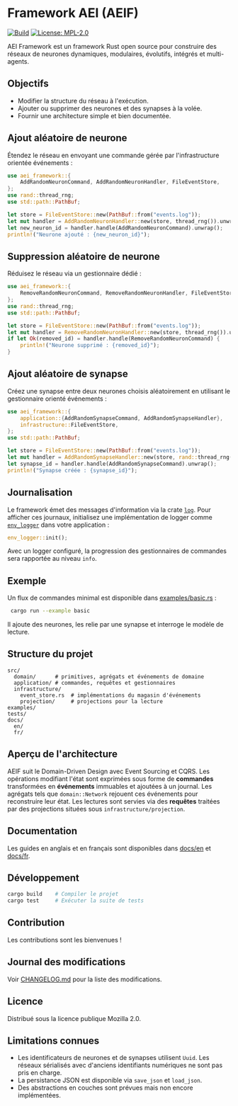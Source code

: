 # Framework AEI (AEIF)

[![Build](https://img.shields.io/badge/build-passing-brightgreen)](https://github.com/owner/aei-framework/actions)
[![License: MPL-2.0](https://img.shields.io/badge/license-MPL%202.0-blue)](LICENSE)

AEI Framework est un framework Rust open source pour construire des réseaux de neurones dynamiques, modulaires, évolutifs, intégrés et multi-agents.

## Objectifs

- Modifier la structure du réseau à l'exécution.
- Ajouter ou supprimer des neurones et des synapses à la volée.
- Fournir une architecture simple et bien documentée.

## Ajout aléatoire de neurone

Étendez le réseau en envoyant une commande gérée par l'infrastructure orientée événements :

```rust
use aei_framework::{
    AddRandomNeuronCommand, AddRandomNeuronHandler, FileEventStore,
};
use rand::thread_rng;
use std::path::PathBuf;

let store = FileEventStore::new(PathBuf::from("events.log"));
let mut handler = AddRandomNeuronHandler::new(store, thread_rng()).unwrap();
let new_neuron_id = handler.handle(AddRandomNeuronCommand).unwrap();
println!("Neurone ajouté : {new_neuron_id}");
```

## Suppression aléatoire de neurone

Réduisez le réseau via un gestionnaire dédié :

```rust
use aei_framework::{
    RemoveRandomNeuronCommand, RemoveRandomNeuronHandler, FileEventStore,
};
use rand::thread_rng;
use std::path::PathBuf;

let store = FileEventStore::new(PathBuf::from("events.log"));
let mut handler = RemoveRandomNeuronHandler::new(store, thread_rng()).unwrap();
if let Ok(removed_id) = handler.handle(RemoveRandomNeuronCommand) {
    println!("Neurone supprimé : {removed_id}");
}
```

## Ajout aléatoire de synapse

Créez une synapse entre deux neurones choisis aléatoirement en utilisant le gestionnaire orienté événements :

```rust
use aei_framework::{
    application::{AddRandomSynapseCommand, AddRandomSynapseHandler},
    infrastructure::FileEventStore,
};
use std::path::PathBuf;

let store = FileEventStore::new(PathBuf::from("events.log"));
let mut handler = AddRandomSynapseHandler::new(store, rand::thread_rng()).unwrap();
let synapse_id = handler.handle(AddRandomSynapseCommand).unwrap();
println!("Synapse créée : {synapse_id}");
```

## Journalisation

Le framework émet des messages d'information via la crate [`log`](https://docs.rs/log). Pour afficher ces journaux, initialisez une implémentation de logger comme [`env_logger`](https://docs.rs/env_logger) dans votre application :

```rust
env_logger::init();
```

Avec un logger configuré, la progression des gestionnaires de commandes sera rapportée au niveau `info`.

## Exemple

Un flux de commandes minimal est disponible dans [examples/basic.rs](../../examples/basic.rs) :

```bash
 cargo run --example basic
```

Il ajoute des neurones, les relie par une synapse et interroge le modèle de lecture.

## Structure du projet

```
src/
  domain/      # primitives, agrégats et événements de domaine
  application/ # commandes, requêtes et gestionnaires
  infrastructure/
    event_store.rs  # implémentations du magasin d'événements
    projection/     # projections pour la lecture
examples/
tests/
docs/
  en/
  fr/
```

## Aperçu de l'architecture

AEIF suit le Domain-Driven Design avec Event Sourcing et CQRS. Les opérations modifiant l'état sont exprimées sous forme de **commandes** transformées en **événements** immuables et ajoutées à un journal. Les agrégats tels que `domain::Network` rejouent ces événements pour reconstruire leur état. Les lectures sont servies via des **requêtes** traitées par des projections situées sous `infrastructure/projection`.

## Documentation

Les guides en anglais et en français sont disponibles dans [docs/en](docs/en/README.md) et [docs/fr](docs/fr/README.md).

## Développement

```bash
cargo build    # Compiler le projet
cargo test     # Exécuter la suite de tests
```

## Contribution

Les contributions sont les bienvenues !

## Journal des modifications

Voir [CHANGELOG.md](CHANGELOG.md) pour la liste des modifications.

## Licence

Distribué sous la licence publique Mozilla 2.0.

## Limitations connues

- Les identificateurs de neurones et de synapses utilisent `Uuid`. Les réseaux sérialisés avec d'anciens identifiants numériques ne sont pas pris en charge.
- La persistance JSON est disponible via `save_json` et `load_json`.
- Des abstractions en couches sont prévues mais non encore implémentées.
